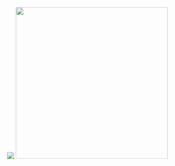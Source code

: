 <div>
  <img src="https://github-readme-stats.vercel.app/api?username=arthursilv4&hide_border=true&theme=dark&show_icons=true&icon_color=5658dd">
  <img width="356" src="https://github-readme-stats.vercel.app/api/top-langs/?username=ArthurSilv4&layout=compact&hide_border=true&theme=dark&show_icons=true&icon_color=5658dd">
</div>
<br/>

